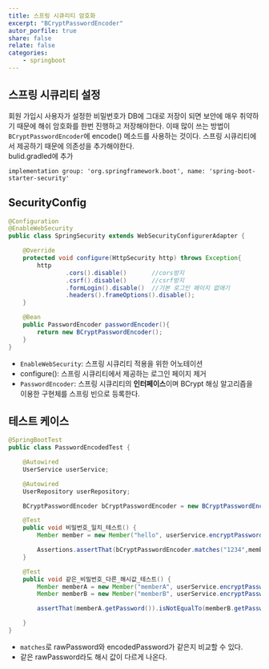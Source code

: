 ```yaml
---
title: 스프링 시큐리티 암호화
excerpt: "BCryptPasswordEncoder"
autor_porfile: true
share: false
relate: false
categories:
    - springboot
---
```


## 스프링 시큐리티 설정
회원 가입시 사용자가 설정한 비밀번호가 DB에 그대로 저장이 되면 보안에 매우 취약하기 때문에 해쉬 암호화를 한번 진행하고 저장해야한다. 이때 많이 쓰는 방법이 `BCryptPasswordEncoder`에 encode() 메소드를 사용하는 것이다. 스프링 시큐리티에서 제공하기 때문에 의존성을 추가해야한다.  
bulid.gradled에 추가
~~~
implementation group: 'org.springframework.boot', name: 'spring-boot-starter-security'
~~~

## SecurityConfig
~~~java
@Configuration
@EnableWebSecurity
public class SpringSecurity extends WebSecurityConfigurerAdapter {

    @Override
    protected void configure(HttpSecurity http) throws Exception{
        http
                .cors().disable()		//cors방지
                .csrf().disable()		//csrf방지
                .formLogin().disable()	//기본 로그인 페이지 없애기
                .headers().frameOptions().disable();
    }

    @Bean
    public PasswordEncoder passwordEncoder(){
        return new BCryptPasswordEncoder();
    }
}
~~~

* `EnableWebSecurity`: 스프링 시큐리티 적용을 위한 어노테이션
* configure(): 스프링 시큐리티에서 제공하는 로그인 페이지 제거
* `PasswordEncoder`: 스프링 시큐리티의 **인터페이스**이며 BCrypt 해싱 알고리즘을 이용한 구현체를 스프링 빈으로 등록한다.

## 테스트 케이스
~~~java
@SpringBootTest
public class PasswordEncodedTest {

    @Autowired
    UserService userService;

    @Autowired
    UserRepository userRepository;

    BCryptPasswordEncoder bCryptPasswordEncoder = new BCryptPasswordEncoder();

    @Test
    public void 비밀번호_일치_테스트() {
        Member member = new Member("hello", userService.encryptPassword("1234"), "email","pic");

        Assertions.assertThat(bCryptPasswordEncoder.matches("1234",member.getPassword())).isEqualTo(true);
    }

    @Test
    public void 같은_비밀번호_다른_해시값_테스트() {
        Member memberA = new Member("memberA", userService.encryptPassword("1234"), "email","pic");
        Member memberB = new Member("memberB", userService.encryptPassword("1234"), "email", "pic");

        assertThat(memberA.getPassword()).isNotEqualTo(memberB.getPassword()); // 값이 다르면 성공

    }
}
~~~

* `matches`로 rawPassword와 encodedPassword가 같은지 비교할 수 있다. 
* 같은 rawPassword라도 해시 값이 다르게 나온다.
